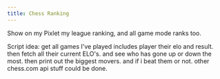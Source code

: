 ```yaml
---
title: Chess Ranking
---
```


Show on my Pixlet my league ranking, and all game mode ranks too.

Script idea: get all games I've played includes player their elo and result.
 then fetch all their current ELO's. and see who has gone up or down the most.
 then print out the biggest movers. and if i beat them or not. other chess.com api stuff could be done.

